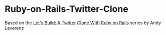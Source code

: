 # Ruby-on-Rails-Twitter-Clone
Based on the [Let's Build: A Twitter Clone With Ruby on Rails](https://www.youtube.com/watch?v=5gUysPm64a4&list=PL01nNIgQ4uxNkDZNMON-TrzDVNIk3cOz4&index=4) series by Andy Leverenz
